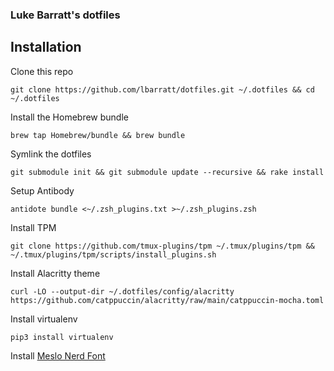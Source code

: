 ### Luke Barratt's dotfiles

## Installation

Clone this repo

    git clone https://github.com/lbarratt/dotfiles.git ~/.dotfiles && cd ~/.dotfiles

Install the Homebrew bundle

    brew tap Homebrew/bundle && brew bundle

Symlink the dotfiles

    git submodule init && git submodule update --recursive && rake install

Setup Antibody

    antidote bundle <~/.zsh_plugins.txt >~/.zsh_plugins.zsh

Install TPM

    git clone https://github.com/tmux-plugins/tpm ~/.tmux/plugins/tpm && ~/.tmux/plugins/tpm/scripts/install_plugins.sh

Install Alacritty theme

    curl -LO --output-dir ~/.dotfiles/config/alacritty https://github.com/catppuccin/alacritty/raw/main/catppuccin-mocha.toml

Install virtualenv

    pip3 install virtualenv

Install [Meslo Nerd Font](https://github.com/ryanoasis/nerd-fonts/tree/master/patched-fonts/Meslo)
